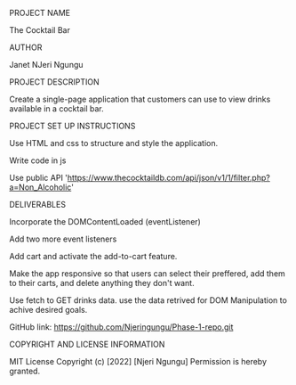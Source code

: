 PROJECT NAME

The Cocktail Bar

AUTHOR

Janet NJeri Ngungu 


PROJECT DESCRIPTION


Create a single-page application that customers can use to view  drinks available in a cocktail bar.

PROJECT SET UP INSTRUCTIONS

Use HTML and css to structure and style the application.

Write code in js

Use public API 'https://www.thecocktaildb.com/api/json/v1/1/filter.php?a=Non_Alcoholic'


DELIVERABLES

Incorporate the DOMContentLoaded (eventListener)

Add two more event listeners

Add cart and activate the add-to-cart feature.

Make the app responsive so that users can select their preffered, add them to their carts, and delete anything they don't want.

Use fetch to GET drinks data.
use the data retrived for DOM Manipulation to achive desired goals.


GitHub link: https://github.com/Njeringungu/Phase-1-repo.git

COPYRIGHT AND LICENSE INFORMATION

MIT License Copyright (c) [2022] [Njeri Ngungu] Permission is hereby granted.

